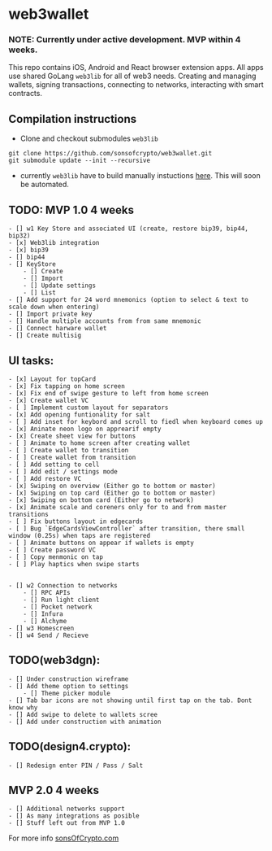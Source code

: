 # web3wallet

### NOTE: Currently under active development. MVP within 4 weeks.

This repo contains iOS, Android and React browser extension apps. All apps use shared GoLang `web3lib` for all of web3 needs. Creating and managing wallets, signing transactions, connecting to networks, interacting with smart contracts.

## Compilation instructions
- Clone and checkout submodules `web3lib`
```
git clone https://github.com/sonsofcrypto/web3wallet.git
git submodule update --init --recursive
```
- currently `web3lib` have to build manually instuctions [here](https://github.com/sonsofcrypto/web3lib). This will soon be automated. 


## TODO: MVP 1.0 4 weeks
	- [] w1 Key Store and associated UI (create, restore bip39, bip44, bip32)
	- [x] Web3lib integration
	- [x] bip39
	- [] bip44
	- [] KeyStore
		- [] Create
		- [] Import
		- [] Update settings
		- [] List
	- [] Add support for 24 word mnemonics (option to select & text to scale down when entering)
	- [] Import private key
	- [] Handle multiple accounts from from same mnemonic
	- [] Connect harware wallet
	- [] Create multisig

## UI tasks: 
	- [x] Layout for topCard
	- [x] Fix tapping on home screen
	- [x] Fix end of swipe gesture to left from home screen
	- [x] Create wallet VC
	- [ ] Implement custom layout for separators
	- [x] Add opening funtionality for salt
	- [ ] Add inset for keybord and scroll to fiedl when keyboard comes up
	- [x] Aninate neon logo on apprearif empty
	- [x] Create sheet view for buttons
	- [ ] Animate to home screen after creating wallet
	- [ ] Create wallet to transition
	- [ ] Create wallet from transition
	- [ ] Add setting to cell 
	- [ ] Add edit / settings mode
	- [ ] Add restore VC
	- [x] Swiping on overview (Either go to bottom or master)
	- [x] Swiping on top card (Either go to bottom or master)
	- [x] Swiping on bottom card (Either go to network)
	- [x] Animate scale and coreners only for to and from master transitions
	- [ ] Fix buttons layout in edgecards
	- [ ] Bug `EdgeCardsViewController` after transition, there small window (0.25s) when taps are registered
	- [ ] Animate buttons on appear if wallets is empty
	- [ ] Create password VC
	- [ ] Copy menmonic on tap
	- [ ] Play haptics when swipe starts
	

	- [] w2 Connection to networks
		- [] RPC APIs
		- [] Run light client
		- [] Pocket network
		- [] Infura
		- [] Alchyme
	- [] w3 Homescreen
	- [] w4 Send / Recieve

## TODO(web3dgn):
	- [] Under construction wireframe
	- [] Add theme option to settings
		- [] Theme picker module
	- [] Tab bar icons are not showing until first tap on the tab. Dont know why
	- [] Add swipe to delete to wallets scree
	- [] Add under construction with animation

## TODO(design4.crypto):
	- [] Redesign enter PIN / Pass / Salt

## MVP 2.0 4 weeks
	- [] Additional networks support
	- [] As many integrations as posible
	- [] Stuff left out from MVP 1.0

For more info [sonsOfCrypto.com](https://sonsofcrypto.com/)
